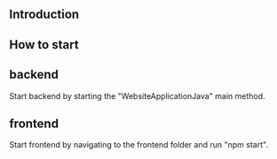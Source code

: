 ## Introduction

## How to start

## backend

Start backend by starting the "WebsiteApplicationJava" main method.

## frontend

Start frontend by navigating to the frontend folder and run "npm start".